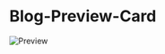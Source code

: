 # Blog-Preview-Card

![Preview](https://github.com/IVO-LUIS/Blog-Preview-Card/assets/119756383/5bc9027c-f9a2-4d72-b80c-0f9aa042f5b3)
